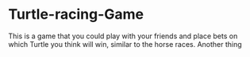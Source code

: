 # Turtle-racing-Game
This is a game that you could play with your friends and place bets on which Turtle you think will win, similar to the horse races. Another thing 
